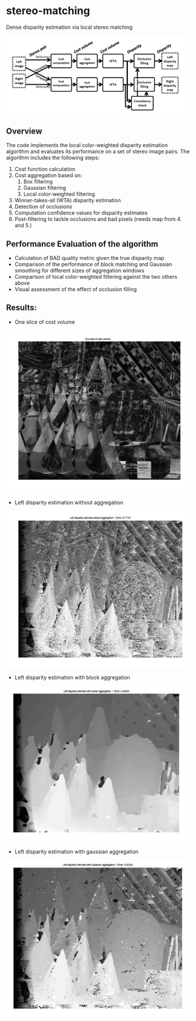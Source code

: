 # stereo-matching
Dense disparity estimation via local stereo matching

![diagram](docs/stereo-matching-diagram.JPG)

## Overview
The code implements the local color-weighted disparity estimation algorithm and evaluates its performance on a set of stereo image pairs. The algorithm includes the following steps:

1. Cost function calculation
2. Cost aggregation based on:
    1. Box filtering 
    2. Gaussian filtering
    3. Local color-weighted filtering
3. Winner-takes-all (WTA) disparity estimation
4. Detection of occlusions
5. Computation confidence values for disparity estimates
6. Post-filtering to tackle occlusions and bad pixels (needs map from 4. and 5.)

## Performance Evaluation of the algorithm
- Calculation of BAD quality metric given the true disparity map
- Comparison of the performance of block matching and Gaussian smoothing for different sizes of aggregation windows
- Comparison of local color-weighted filtering against the two others above
- Visual assessment of the effect of occlusion filling

## Results:
- One slice of cost volume

![one_slice_cost_volume](docs/one_slice_cost_volume.JPG)

- Left disparity estimation without aggregation

![left_disp_wo_agg](docs/left_disparity_estimation_wo_aggregation.JPG)

- Left disparity estimation with block aggregation

![left_disp_blk_agg](docs/left_disparity_estimation_block_aggregation.JPG)

- Left disparity estimation with gaussian aggregation

![left_disp_gaussian_agg](docs/left_disparity_estimation_gaussian_aggregation.JPG)
